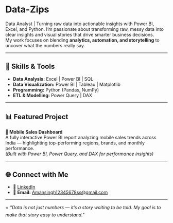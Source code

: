# Data-Zips
Data Analyst | Turning raw data into actionable insights with Power BI, Excel, and Python.
I’m passionate about transforming raw, messy data into clear insights and visual stories that drive smarter business decisions.  
My work focuses on blending **analytics, automation, and storytelling** to uncover what the numbers really say.  

---

## 🧰 Skills & Tools  
- **Data Analysis:** Excel | Power BI | SQL  
- **Data Visualization:** Power BI | Tableau | Matplotlib  
- **Programming:** Python (Pandas, NumPy)  
- **ETL & Modelling:** Power Query | DAX  

---

## 📊 Featured Project  
**📱 Mobile Sales Dashboard**  
A fully interactive Power BI report analyzing mobile sales trends across India — highlighting top-performing regions, brands, and monthly performance.  
*(Built with Power BI, Power Query, and DAX for performance insights)*  

---

## 🌐 Connect with Me  
- 💼 [LinkedIn](https://www.linkedin.com/in/amansingh-data)  
- 📧 **Email:** [Amansingh12345678ss@gmail.com](mailto:Amansingh12345678ss@gmail.com)  

---

⭐ *"Data is not just numbers — it’s a story waiting to be told. My goal is to make that story easy to understand."*  
